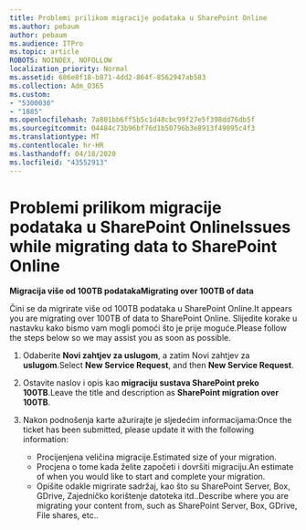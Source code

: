 ```yaml
---
title: Problemi prilikom migracije podataka u SharePoint Online
ms.author: pebaum
author: pebaum
ms.audience: ITPro
ms.topic: article
ROBOTS: NOINDEX, NOFOLLOW
localization_priority: Normal
ms.assetid: 686e8f18-b871-4dd2-864f-8562947ab583
ms.collection: Adm_O365
ms.custom:
- "5300030"
- "1885"
ms.openlocfilehash: 7a801bb6ff5b5c1d48cbc99f27e5f398dd76db5f
ms.sourcegitcommit: 04484c73b96bf76d1b50796b3e8913f49095c4f3
ms.translationtype: MT
ms.contentlocale: hr-HR
ms.lasthandoff: 04/18/2020
ms.locfileid: "43552913"
---
```

# <a name="issues-while-migrating-data-to-sharepoint-online"></a><span data-ttu-id="2f036-102">Problemi prilikom migracije podataka u SharePoint Online</span><span class="sxs-lookup"><span data-stu-id="2f036-102">Issues while migrating data to SharePoint Online</span></span>

<span data-ttu-id="2f036-103">**Migracija više od 100TB podataka**</span><span class="sxs-lookup"><span data-stu-id="2f036-103">**Migrating over 100TB of data**</span></span>

<span data-ttu-id="2f036-104">Čini se da migrirate više od 100TB podataka u SharePoint Online.</span><span class="sxs-lookup"><span data-stu-id="2f036-104">It appears you are migrating over 100TB of data to SharePoint Online.</span></span> <span data-ttu-id="2f036-105">Slijedite korake u nastavku kako bismo vam mogli pomoći što je prije moguće.</span><span class="sxs-lookup"><span data-stu-id="2f036-105">Please follow the steps below so we may assist you as soon as possible.</span></span> 

1. <span data-ttu-id="2f036-106">Odaberite **Novi zahtjev za uslugom**, a zatim Novi zahtjev za **uslugom**.</span><span class="sxs-lookup"><span data-stu-id="2f036-106">Select **New Service Request**, and then **New Service Request**.</span></span> 
2. <span data-ttu-id="2f036-107">Ostavite naslov i opis kao **migraciju sustava SharePoint preko 100TB**.</span><span class="sxs-lookup"><span data-stu-id="2f036-107">Leave the title and description as **SharePoint migration over 100TB**.</span></span>
3. <span data-ttu-id="2f036-108">Nakon podnošenja karte ažurirajte je sljedećim informacijama:</span><span class="sxs-lookup"><span data-stu-id="2f036-108">Once the ticket has been submitted, please update it with the following information:</span></span> 

    - <span data-ttu-id="2f036-109">Procijenjena veličina migracije.</span><span class="sxs-lookup"><span data-stu-id="2f036-109">Estimated size of your migration.</span></span>
    - <span data-ttu-id="2f036-110">Procjena o tome kada želite započeti i dovršiti migraciju.</span><span class="sxs-lookup"><span data-stu-id="2f036-110">An estimate of when you would like to start and complete your migration.</span></span>
    - <span data-ttu-id="2f036-111">Opišite odakle migrirate sadržaj, kao što su SharePoint Server, Box, GDrive, Zajedničko korištenje datoteka itd..</span><span class="sxs-lookup"><span data-stu-id="2f036-111">Describe where you are migrating your content from, such as SharePoint Server, Box, GDrive, File shares, etc..</span></span>

